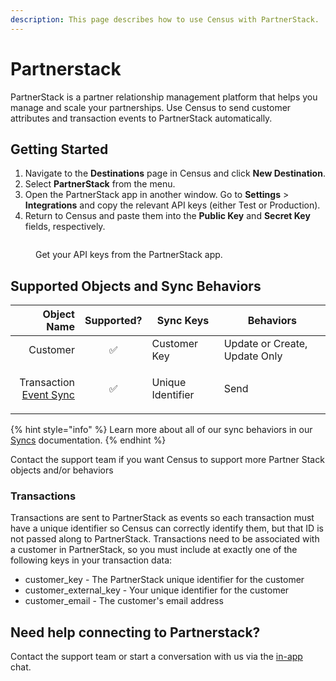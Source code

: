 ```yaml
---
description: This page describes how to use Census with PartnerStack.
---
```


# Partnerstack

PartnerStack is a partner relationship management platform that helps you manage and scale your partnerships. Use Census to send customer attributes and transaction events to PartnerStack automatically.

## Getting Started

1. Navigate to the **Destinations** page in Census and click **New Destination**.
2. Select **PartnerStack** from the menu.
3. Open the PartnerStack app in another window. Go to **Settings** > **Integrations** and copy the relevant API keys (either Test or Production).
4. Return to Census and paste them into the **Public Key** and **Secret Key** fields, respectively.

<figure><img src="../.gitbook/assets/partnerstack.png" alt=""><figcaption><p>Get your API keys from the PartnerStack app.</p></figcaption></figure>

## Supported Objects and Sync Behaviors <a href="#supported-objects-and-sync-behaviors" id="supported-objects-and-sync-behaviors"></a>

|                                                                                            **Object Name** | **Supported?** | **Sync Keys**     | **Behaviors**                 |
| ---------------------------------------------------------------------------------------------------------: | :------------: | ----------------- | ----------------------------- |
|                                                                                                   Customer |        ✅       | Customer Key      | Update or Create, Update Only |
| <p>Transaction<br><a href="../basics/defining-source-data/events/#defining-event-syncs">Event Sync</a></p> |        ✅       | Unique Identifier | <p>Send<br></p>               |

{% hint style="info" %}
Learn more about all of our sync behaviors in our [Syncs](../syncs/overview.md) documentation.
{% endhint %}

Contact the support team if you want Census to support more Partner Stack objects and/or behaviors

### Transactions

Transactions are sent to PartnerStack as events so each transaction must have a unique identifier so Census can correctly identify them, but that ID is not passed along to PartnerStack. Transactions need to be associated with a customer in PartnerStack, so you must include at exactly one of the following keys in your transaction data:

* customer\_key - The PartnerStack unique identifier for the customer
* customer\_external\_key - Your unique identifier for the customer
* customer\_email - The customer's email address

## Need help connecting to Partnerstack?

Contact the support team or start a conversation with us via the [in-app](https://app.getcensus.com) chat.
